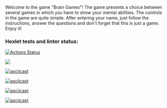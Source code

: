 Welcome to the game "Brain Games"!
The game presents a choice between several games in which you have to show your mental abilities.
The controls in the game are quite simple. After entering your name, just follow the instructions, 
answer the questions and don't forget that this is just a game. Enjoy it!
### Hexlet tests and linter status:
[![Actions Status](https://github.com/Lex200999/java-project-61/actions/workflows/hexlet-check.yml/badge.svg)](https://github.com/Lex200999/java-project-61/actions)

<a href="https://codeclimate.com/github/Lex200999/java-project-61/maintainability"><img src="https://api.codeclimate.com/v1/badges/6bf090918527f7e96872/maintainability" /></a>

[![asciicast]({https://asciinema.org/connect/97cbecb5-1043-437d-9157-6dbadcd24fff}.svg)]({https://asciinema.org/connect/97cbecb5-1043-437d-9157-6dbadcd24fff})

[![asciicast]({https://asciinema.org/a/buFpxdVi4f9HEXyVSsWsB71lv}.svg)]({https://asciinema.org/connect/97cbecb5-1043-437d-9157-6dbadcd24fff})

[![asciicast]({https://asciinema.org/a/hJL1yNyBvjfulOVEciTyRzgHx}.svg)]({https://asciinema.org/connect/97cbecb5-1043-437d-9157-6dbadcd24fff})

[![asciicast]({https://asciinema.org/a/UrmcIss2xrWgEeUO4RDVAZMwK}.svg)]({https://asciinema.org/connect/97cbecb5-1043-437d-9157-6dbadcd24fff})


